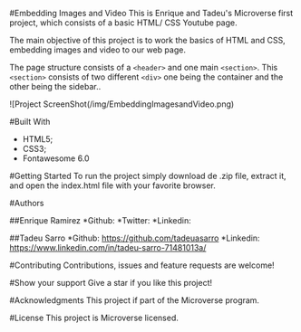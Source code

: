 #Embedding Images and Video
This is Enrique and Tadeu's Microverse first project, which consists of a basic HTML/ CSS Youtube page.

The main objective of this project is to work the basics of HTML and CSS, embedding images and video to our web page.

The page structure consists of a `<header>` and one main `<section>`. This `<section>` consists of two different `<div>` one being the container and the other being the sidebar..

![Project ScreenShot(/img/EmbeddingImagesandVideo.png)

#Built With
* HTML5;
* CSS3;
* Fontawesome 6.0

#Getting Started
To run the project simply download de .zip file, extract it, and open the index.html file with your favorite browser.

#Authors

##Enrique Ramirez
*Github:
*Twitter: 
*Linkedin: 

##Tadeu Sarro
*Github: https://github.com/tadeuasarro
*Linkedin: https://www.linkedin.com/in/tadeu-sarro-71481013a/

#Contributing
Contributions, issues and feature requests are welcome!

#Show your support
Give a star if you like this project!

#Acknowledgments
This project if part of the Microverse program.

#License
This project is Microverse licensed.